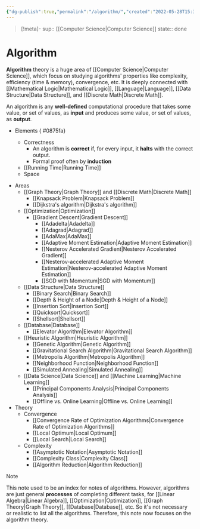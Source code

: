 ```yaml
---
{"dg-publish":true,"permalink":"/algorithm/","created":"2022-05-28T15:34:22","updated":"2022-11-23T21:11:55"}
---
```


> [!meta]-
sup:: [[Computer Science\|Computer Science]]
state:: done  

# Algorithm

**Algorithm** theory is a huge area of [[Computer Science\|Computer Science]], which focus on studying algorithms' properties like complexity, efficiency (time & memory), convergence, etc. It is deeply connected with [[Mathematical Logic\|Mathematical Logic]], [[Language\|Language]], [[Data Structure\|Data Structure]], and [[Discrete Math\|Discrete Math]].

An algorithm is any **well-defined** computational procedure that takes some value, or set of values, as **input** and produces some value, or set of values, as **output**. 

- Elements
{ #0875fa}

    - Correctness
        - An algorithm is **correct** if, for every input, it **halts** with the correct output.
        * Formal proof often by **induction**
    - [[Running Time\|Running Time]]
    - Space
* Areas
	* [[Graph Theory\|Graph Theory]] and [[Discrete Math\|Discrete Math]]
		* [[Knapsack Problem\|Knapsack Problem]]
		* [[Dijkstra's algorithm\|Dijkstra's algorithm]]
	* [[Optimization\|Optimization]]
		* [[Gradient Descent\|Gradient Descent]]
			* [[Adadelta\|Adadelta]]
			* [[Adagrad\|Adagrad]]
			* [[AdaMax\|AdaMax]]
			* [[Adaptive Moment Estimation\|Adaptive Moment Estimation]]
			* [[Nesterov Accelerated Gradient\|Nesterov Accelerated Gradient]]
			* [[Nesterov-accelerated Adaptive Moment Estimation\|Nesterov-accelerated Adaptive Moment Estimation]]
			* [[SGD with Momentum\|SGD with Momentum]]
	* [[Data Structure\|Data Structure]]
		* [[Binary Search\|Binary Search]]
		* [[Depth & Height of a Node\|Depth & Height of a Node]]
		* [[Insertion Sort\|Insertion Sort]]
		* [[Quicksort\|Quicksort]]
		* [[Shellsort\|Shellsort]]
	* [[Database\|Database]]
		* [[Elevator Algorithm\|Elevator Algorithm]]
	* [[Heuristic Algorithm\|Heuristic Algorithm]]
		* [[Genetic Algorithm\|Genetic Algorithm]]
		* [[Gravitational Search Algorithm\|Gravitational Search Algorithm]]
		* [[Metropolis Algorithm\|Metropolis Algorithm]]
		* [[Neighborhood Function\|Neighborhood Function]]
		* [[Simulated Annealing\|Simulated Annealing]]
	* [[Data Science\|Data Science]] and [[Machine Learning\|Machine Learning]]
		* [[Principal Components Analysis\|Principal Components Analysis]]
		* [[Offline vs. Online Learning\|Offline vs. Online Learning]]
* Theory
	* Convergence
		* [[Convergence Rate of Optimization Algorithms\|Convergence Rate of Optimization Algorithms]]
		* [[Local Optimum\|Local Optimum]]
		* [[Local Search\|Local Search]]
	* Complexity
		* [[Asymptotic Notation\|Asymptotic Notation]]
		* [[Complexity Class\|Complexity Class]]
		* [[Algorithm Reduction\|Algorithm Reduction]]

> [!note]
> This note used to be an index for notes of algorithms. However, algorithms are just general **processes** of completing different tasks, for [[Linear Algebra\|Linear Algebra]], [[Optimization\|Optimization]], [[Graph Theory\|Graph Theory]], [[Database\|Database]], etc. So it's not necessary or realistic to list all the algorithms. Therefore, this note now focuses on the algorithm theory.
